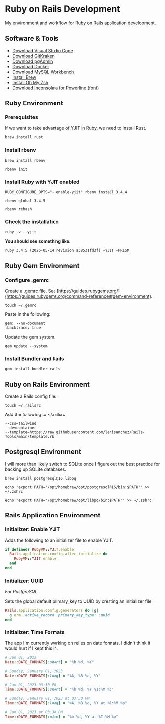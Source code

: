 # Ruby on Rails Development

My environment and workflow for Ruby on Rails application development.

## Software & Tools

- [Download Visual Studio Code](https://code.visualstudio.com/download)
- [Download GitKraken](https://www.gitkraken.com/download)
- [Download pgAdmin](https://www.pgadmin.org/download/)
- [Download Docker](https://www.docker.com/products/docker-desktop/)
- [Download MySQL Workbench](https://dev.mysql.com/downloads/workbench/)
- [Install Brew](https://brew.sh/)
- [Install Oh My Zsh](https://ohmyz.sh/)
- [Download Inconsolata for Powerline (font)](https://github.com/powerline/fonts/tree/master/Inconsolata)

## Ruby Environment

### Prerequisites

If we want to take advantage of YJIT in Ruby, we need to install Rust.

```bash
brew install rust
```

### Install rbenv

```shell
brew install rbenv
```

```shell
rbenv init
```

### Install Ruby with YJIT enabled

```shell
RUBY_CONFIGURE_OPTS="--enable-yjit" rbenv install 3.4.4
```

```shell
rbenv global 3.4.5
```

```shell
rbenv rehash
```

### Check the installation

```shell
ruby -v --yjit
```

**You should see something like:**

```shell
ruby 3.4.5 (2025-05-14 revision a38531fd3f) +YJIT +PRISM
```

## Ruby Gem Environment

### Configure .gemrc

Create a .gemrc file. See [https://guides.rubygems.org/](https://guides.rubygems.org/command-reference/#gem-environment).

```shell
touch ~/.gemrc
```

Paste in the following:

```text
gem: --no-document
:backtrace: true
```

Update the gem system.

```shell
gem update --system
```

### Install Bundler and Rails

```shell
gem install bundler rails
```

## Ruby on Rails Environment

Create a Rails config file:

```shell
touch ~/.railsrc
```

Add the following to ~/.railsrc

```text
--css=tailwind
--devcontainer
--template=https://raw.githubusercontent.com/lehisanchez/Rails-Tools/main/template.rb
```

## Postgresql Environment

I will more than likely switch to SQLite once I figure out the best practice for backing up SQLite databases.

```shell
brew install postgresql@16 libpq
```

```shell
echo 'export PATH="/opt/homebrew/opt/postgresql@16/bin:$PATH"' >> ~/.zshrc
```

```shell
echo 'export PATH="/opt/homebrew/opt/libpq/bin:$PATH"' >> ~/.zshrc
```

## Rails Application Environment

### Initializer: Enable YJIT

Adds the following to an initializer file to enable YJIT.

```ruby
if defined? RubyVM::YJIT.enable
  Rails.application.config.after_initialize do
    RubyVM::YJIT.enable
  end
end
```

### Initializer: UUID

_For PostgreSQL_

Sets the global default primary_key to UUID by creating an initializer file

```ruby
Rails.application.config.generators do |g|
  g.orm :active_record, primary_key_type: :uuid
end
```

### Initializer: Time Formats

The app I'm currently working on relies on date formats. I didn't think it would hurt if I kept this in.

```ruby
# Jan 01, 2023
Date::DATE_FORMATS[:short] = "%b %d, %Y"

# Sunday, January 01, 2023
Date::DATE_FORMATS[:long] = "%A, %B %d, %Y"

# Jan 01, 2023 03:30 PM
Time::DATE_FORMATS[:short] = "%b %d, %Y %I:%M %p"

# Sunday, January 01, 2023 at 03:30 PM
Time::DATE_FORMATS[:long] = "%A, %B %d, %Y at %I:%M %p"

# Jan 01, 2023 at 03:30 PM
Time::DATE_FORMATS[:nice] = "%b %d, %Y at %I:%M %p"
```
